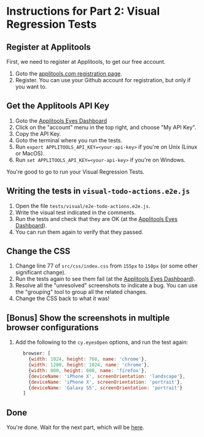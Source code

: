 # Instructions for Part 2: Visual Regression Tests

## Register at Applitools

First, we need to register at Applitools, to get our free account.

1. Goto the [applitools.com registration page](https://applitools.com/register).
1. Register. You can use your Github account for registration, but only if you want to.

## Get the Applitools API Key

1. Goto the [Applitools Eyes Dashboard](https://eyes.applitools.com)
1. Click on the "account" menu in the top right, and choose "My API Key".
1. Copy the API Key.
1. Goto the terminal where you run the tests.
1. Run `export APPLITOOLS_API_KEY=<your-api-key>` if you're on Unix (Linux or MacOS).
1. Run `set APPLITOOLS_API_KEY=<your-api-key>` if you're on Windows.

You're good to go to run your Visual Regression Tests.

## Writing the tests in `visual-todo-actions.e2e.js`

1. Open the file `tests/visual/e2e-todo-actions.e2e.js`.
1. Write the visual test indicated in the comments.
1. Run the tests and check that they are OK (at the [Applitools Eyes Dashboard](https://eyes.applitools.com)).
1. You can run them again to verify that they passed.

## Change the CSS

1. Change line 77 of `src/css/index.css` from `155px` to `150px` (or some other significant change).
1. Run the tests again to see them fail (at the [Applitools Eyes Dashboard](https://eyes.applitools.com)).
1. Resolve all the "unresolved" screenshots to indicate a bug. You can use the "grouping"
   tool to group all the related changes.
1. Change the CSS back to what it was!

## [Bonus] Show the screenshots in multiple browser configurations

1. Add the following to the `cy.eyesOpen` options, and run the test again:

```js
      browser: [
        {width: 1024, height: 768, name: 'chrome'},
        {width: 1280, height: 1024, name: 'chrome'},
        {width: 800, height: 600, name: 'firefox'},
        {deviceName: 'iPhone X', screenOrientation: 'landscape'},
        {deviceName: 'iPhone X', screenOrientation: 'portrait'},
        {deviceName: 'Galaxy S5', screenOrientation: 'portrait'}
      ]
```

## Done

You're done. Wait for the next part, which will be
[here](./3-it-tests-instructions.md).
